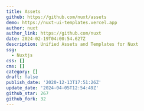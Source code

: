 ```yaml
---
title: Assets
github: https://github.com/nuxt/assets
demo: https://nuxt-ui-templates.vercel.app
author: nuxt
author_link: https://github.com/nuxt
date: 2024-02-19T04:00:54.627Z
description: Unified Assets and Templates for Nuxt
ssg:
  - Nuxtjs
css: []
cms: []
category: []
draft: false
publish_date: '2020-12-13T17:51:26Z'
update_date: '2024-04-05T12:54:49Z'
github_star: 267
github_fork: 32
---
```

